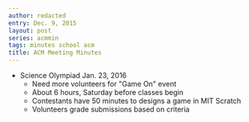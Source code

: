 ```yaml
---
author: redacted
entry: Dec. 9, 2015
layout: post
series: acmmin
tags: minutes school acm
title: ACM Meeting Minutes
---
```


- Science Olympiad Jan. 23, 2016
  - Need more volunteers for "Game On" event
  - About 6 hours, Saturday before classes begin
  - Contestants have 50 minutes to designs a game in MIT Scratch
  - Volunteers grade submissions based on criteria
